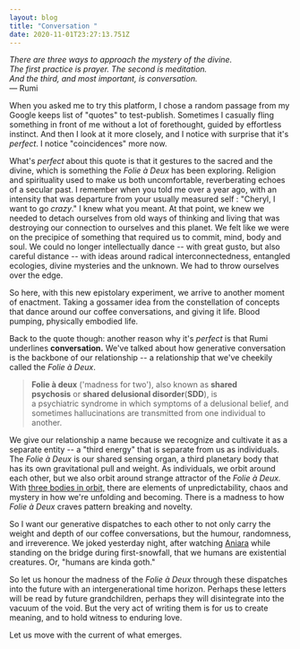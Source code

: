 ```yaml
---
layout: blog
title: "Conversation "
date: 2020-11-01T23:27:13.751Z
---
```

*There are three ways to approach the mystery of the divine.*\
*The first practice is prayer. The second is meditation.*\
*And the third, and most important, is conversation.*\
— Rumi

When you asked me to try this platform, I chose a random passage from my Google keeps list of "quotes" to test-publish. Sometimes I casually fling something in front of me without a lot of forethought, guided by effortless instinct. And then I look at it more closely, and I notice with surprise that it's *perfect*. I notice "coincidences" more now. 

What's *perfect* about this quote is that it gestures to the sacred and the divine, which is something the *Folie à Deux* has been exploring. Religion and spirituality used to make us both uncomfortable, reverberating echoes of a secular past. I remember when you told me over a year ago, with an intensity that was departure from your usually measured self : "Cheryl, I want to go *crazy*." I knew what you meant. At that point, we knew we needed to detach ourselves from old ways of thinking and living that was destroying our connection to ourselves and this planet. We felt like we were on the precipice of something that required us to commit, mind, body and soul. We could no longer intellectually dance -- with great gusto, but also careful distance -- with ideas around radical interconnectedness, entangled ecologies, divine mysteries and the unknown. We had to throw ourselves over the edge. 

So here, with this new epistolary experiment, we arrive to another moment of enactment. Taking a gossamer idea from the constellation of concepts that dance around our coffee conversations, and giving it life. Blood pumping, physically embodied life. 

Back to the quote though: another reason why it's *perfect* is that Rumi underlines **conversation.** We've talked about how generative conversation is the backbone of our relationship -- a relationship that we've cheekily called the *Folie à Deux*. 

> **Folie à deux** ('madness for two'), also known as **shared psychosis**[](https://en.wikipedia.org/wiki/Folie_%C3%A0_deux#cite_note-2) or **shared delusional disorder**(**SDD**), is a psychiatric syndrome in which symptoms of a delusional belief, and sometimes hallucinations are transmitted from one individual to another.[](https://en.wikipedia.org/wiki/Folie_%C3%A0_deux#cite_note-eastman-5)

We give our relationship a name because we recognize and cultivate it as a separate entity -- a "third energy" that is separate from us as individuals. The *Folie à Deux* is our shared sensing organ, a third planetary body that has its own gravitational pull and weight. As individuals, we orbit around each other, but we also orbit around strange attractor of the *Folie à Deux.* With [three bodies in orbit,](<[three body problem](https://en.wikipedia.org/wiki/Three-body_problem)>) there are elements of unpredictability, chaos and mystery in how we're unfolding and becoming. There is a madness to how *Folie à Deux* craves pattern breaking and novelty.  

So I want our generative dispatches to each other to not only carry the weight and depth of our coffee conversations, but the humour, randomness, and irreverence. We joked yesterday night, after watching [Aniara](https://en.wikipedia.org/wiki/Aniara_(film)) while standing on the bridge during first-snowfall, that we humans are existential creatures. Or, "humans are kinda goth."  

So let us honour the madness of the *Folie à Deux* through these dispatches into the future with an intergenerational time horizon. Perhaps these letters will be read by future grandchildren, perhaps they will disintegrate into the vacuum of the void. But the very act of writing them is for us to create meaning, and to hold witness to enduring love. 

Let us move with the current of what emerges.